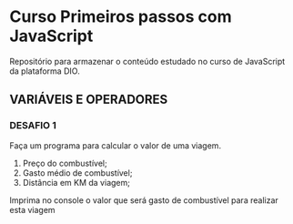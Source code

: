 # Curso Primeiros passos com JavaScript
Repositório para armazenar o conteúdo estudado no curso de JavaScript da plataforma DIO.

## VARIÁVEIS E OPERADORES

### DESAFIO 1

Faça um programa para calcular o valor de uma viagem.

1. Preço do combustível;
2. Gasto médio de combustível;
3. Distância em KM da viagem;

Imprima no console o valor que será gasto de combustível para realizar esta viagem